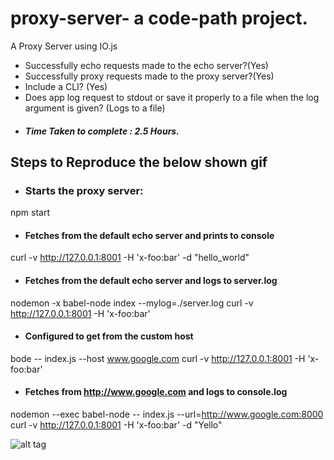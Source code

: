 # proxy-server- a code-path project.
A Proxy Server using IO.js

- Successfully echo requests made to the echo server?(Yes)
- Successfully proxy requests made to the proxy server?(Yes)
- Include a CLI? (Yes)
- Does app log request to stdout or save it properly to a file when the log argument is given? (Logs to a file)
- ##### Time Taken to complete : 2.5 Hours.

## Steps to Reproduce the below shown gif
- ### Starts the proxy server:
npm start

- #### Fetches from the default echo server and prints to console
 curl -v http://127.0.0.1:8001 -H 'x-foo:bar' -d "hello_world"

- #### Fetches from the default echo server and logs to server.log
nodemon -x babel-node index  --mylog=./server.log
curl -v http://127.0.0.1:8001 -H 'x-foo:bar'

- #### Configured to get from the custom host
bode -- index.js --host www.google.com
curl -v http://127.0.0.1:8001 -H 'x-foo:bar'

- #### Fetches from http://www.google.com and logs to console.log
nodemon --exec babel-node -- index.js --url=http://www.google.com:8000 
curl -v http://127.0.0.1:8001 -H 'x-foo:bar' -d "Yello"

![alt tag](https://cloud.githubusercontent.com/assets/1555006/7331634/e873ca5e-eacc-11e4-9f81-78ef3bd10649.gif)